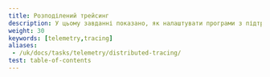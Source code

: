 ```yaml
---
title: Розподілений трейсинг
description: У цьому завданні показано, як налаштувати програми з підтримкою Istio для збору відрізків трейсів.
weight: 30
keywords: [telemetry,tracing]
aliases:
 - /uk/docs/tasks/telemetry/distributed-tracing/
test: table-of-contents
---
```

